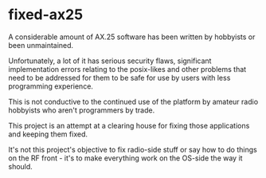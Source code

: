 # fixed-ax25

A considerable amount of AX.25 software has been written by hobbyists or been unmaintained.

Unfortunately, a lot of it has serious security flaws, significant implementation errors
relating to the posix-likes and other problems that need to be addressed for them to be safe
for use by users with less programming experience.

This is not conductive to the continued use of the platform by amateur radio hobbyists who aren't
programmers by trade.

This project is an attempt at a clearing house for fixing those applications and keeping them fixed.

It's not this project's objective to fix radio-side stuff or say how to do things on the RF front - 
it's to make everything work on the OS-side the way it should.
